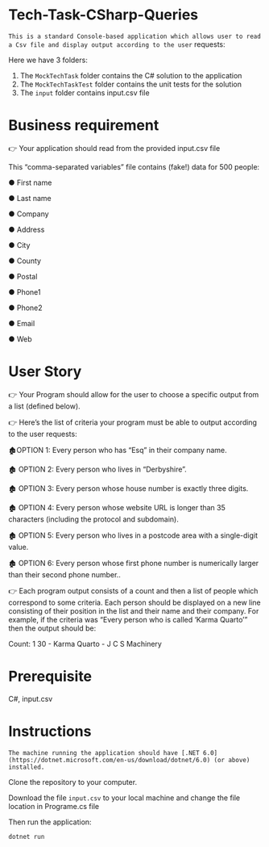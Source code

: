 ﻿# Tech-Task-CSharp-Queries
`This is a standard Console-based application which allows user to read a Csv file and display output according to the user`
requests:

Here we have 3 folders:

1. The `MockTechTask` folder contains the C# solution to the application
2. The `MockTechTaskTest` folder contains the unit tests for the solution
3. The `input` folder contains input.csv file

# Business requirement
👉 Your application should read from the provided input.csv file

This “comma-separated variables” file contains (fake!) data for 500 people:

● First name

● Last name

● Company

● Address

● City

● County

● Postal

● Phone1

● Phone2

● Email

● Web

# User Story

👉 Your Program should allow for the user to choose a specific output from a list
(defined below). 

👉 Here’s the list of criteria your program must be able to output according to the user
requests:

 🏚OPTION 1: Every person who has “Esq” in their company name.
 
🏚 OPTION 2: Every person who lives in “Derbyshire”.

🏚 OPTION 3: Every person whose house number is exactly three digits.

🏚 OPTION 4: Every person whose website URL is longer than 35 characters
(including the protocol and subdomain).

🏚 OPTION 5: Every person who lives in a postcode area with a single-digit value.

🏚 OPTION 6: Every person whose first phone number is numerically larger than
their second phone number..

👉 Each program output consists of a count and then a list of people which correspond
to some criteria. Each person should be displayed on a new line consisting of their
position in the list and their name and their company.
For example, if the criteria was “Every person who is called ‘Karma Quarto’” then the
output should be:

Count: 1
30 - Karma Quarto - J C S Machinery

# Prerequisite

C#, input.csv 

# Instructions

`The machine running the application should have [.NET 6.0](https://dotnet.microsoft.com/en-us/download/dotnet/6.0) (or above) installed.`

Clone the repository to your computer.

Download the file `input.csv` to your local machine and change the file location in Programe.cs file

Then run the application:

```
dotnet run
```